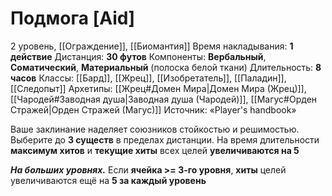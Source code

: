 # Подмога [Aid]
2 уровень, [[Ограждение]], [[Биомантия]]
Время накладывания: **1 действие**
Дистанция: **30 футов**
Компоненты: **Вербальный**, **Соматический**, **Материальный** (полоска белой ткани)
Длительность: **8 часов**
Классы: [[Бард]], [[Жрец]], [[Изобретатель]], [[Паладин]], [[Следопыт]]
Архетипы: [[Жрец#Домен Мира|Домен Мира (Жрец)]], [[Чародей#Заводная душа|Заводная душа (Чародей)]], [[Магус#Орден Стражей|Орден Стражей (Магус)]]
Источник: «Player's handbook»

Ваше заклинание наделяет союзников стойкостью и решимостью. Выберите до **3 существ** в пределах дистанции. На время длительности **максимум хитов** и **текущие хиты** всех целей **увеличиваются на 5**

**_На больших уровнях._** Если **ячейка >= 3-го уровня**, **хиты** целей увеличиваются ещё на **5 за каждый уровень**